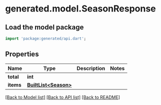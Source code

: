 # generated.model.SeasonResponse

## Load the model package
```dart
import 'package:generated/api.dart';
```

## Properties
Name | Type | Description | Notes
------------ | ------------- | ------------- | -------------
**total** | **int** |  | 
**items** | [**BuiltList&lt;Season&gt;**](Season.md) |  | 

[[Back to Model list]](../README.md#documentation-for-models) [[Back to API list]](../README.md#documentation-for-api-endpoints) [[Back to README]](../README.md)


